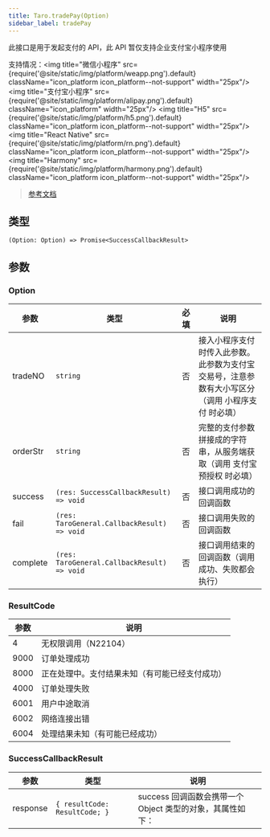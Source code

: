 ```yaml
---
title: Taro.tradePay(Option)
sidebar_label: tradePay
---
```


此接口是用于发起支付的 API，此 API 暂仅支持企业支付宝小程序使用

支持情况：<img title="微信小程序" src={require('@site/static/img/platform/weapp.png').default} className="icon_platform icon_platform--not-support" width="25px"/> <img title="支付宝小程序" src={require('@site/static/img/platform/alipay.png').default} className="icon_platform" width="25px"/> <img title="H5" src={require('@site/static/img/platform/h5.png').default} className="icon_platform icon_platform--not-support" width="25px"/> <img title="React Native" src={require('@site/static/img/platform/rn.png').default} className="icon_platform icon_platform--not-support" width="25px"/> <img title="Harmony" src={require('@site/static/img/platform/harmony.png').default} className="icon_platform icon_platform--not-support" width="25px"/>

> [参考文档](https://opendocs.alipay.com/mini/api/openapi-pay)

## 类型

```tsx
(Option: Option) => Promise<SuccessCallbackResult>
```

## 参数

### Option

| 参数 | 类型 | 必填 | 说明 |
| --- | --- | :---: | --- |
| tradeNO | `string` | 否 | 接入小程序支付时传入此参数。此参数为支付宝交易号，注意参数有大小写区分（调用 小程序支付 时必填） |
| orderStr | `string` | 否 | 完整的支付参数拼接成的字符串，从服务端获取（调用 支付宝预授权 时必填） |
| success | `(res: SuccessCallbackResult) => void` | 否 | 接口调用成功的回调函数 |
| fail | `(res: TaroGeneral.CallbackResult) => void` | 否 | 接口调用失败的回调函数 |
| complete | `(res: TaroGeneral.CallbackResult) => void` | 否 | 接口调用结束的回调函数（调用成功、失败都会执行） |

### ResultCode

| 参数 | 说明 |
| --- | --- |
| 4 | 无权限调用（N22104） |
| 9000 | 订单处理成功 |
| 8000 | 正在处理中。支付结果未知（有可能已经支付成功） |
| 4000 | 订单处理失败 |
| 6001 | 用户中途取消 |
| 6002 | 网络连接出错 |
| 6004 | 处理结果未知（有可能已经成功） |

### SuccessCallbackResult

| 参数 | 类型 | 说明 |
| --- | --- | --- |
| response | `{ resultCode: ResultCode; }` | success 回调函数会携带一个 Object 类型的对象，其属性如下： |
